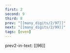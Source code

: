 ```yaml
---
first: 2
second: 9
third: 8
prev: "[[many_digits/2/97]]"
next: "[[many_digits/2/99]]"
tags: [even]
---
```

prev2-in-text: [[96]]

